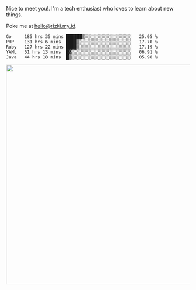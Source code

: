 Nice to meet you!. I'm a tech enthusiast who loves to learn about new things.

Poke me at hello@rizki.my.id.


<!--START_SECTION:waka-->
```text
Go     185 hrs 35 mins ██████▒░░░░░░░░░░░░░░░░░░   25.05 % 
PHP    131 hrs 6 mins  ████▒░░░░░░░░░░░░░░░░░░░░   17.70 % 
Ruby   127 hrs 22 mins ████▒░░░░░░░░░░░░░░░░░░░░   17.19 % 
YAML   51 hrs 13 mins  █▓░░░░░░░░░░░░░░░░░░░░░░░   06.91 % 
Java   44 hrs 18 mins  █▒░░░░░░░░░░░░░░░░░░░░░░░   05.98 % 
```
<!--END_SECTION:waka-->

<img src="https://wakatime.com/share/@ede1b5fe-26f6-497d-825a-950073cfc3ad/c06cf848-b878-4e08-bd28-44e364e9aa64.png" width="600" />
